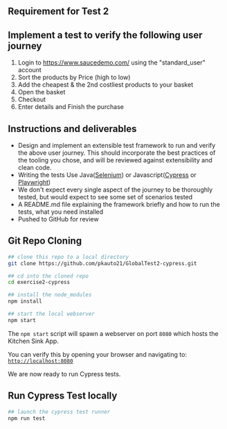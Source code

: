 Requirement for Test 2
---
## Implement a test to verify the following user journey

1) Login to https://www.saucedemo.com/ using the "standard_user" account
2) Sort the products by Price (high to low)
3) Add the cheapest & the 2nd costliest products to your basket
4) Open the basket
5) Checkout
6) Enter details and Finish the purchase

## Instructions and deliverables

* Design and implement an extensible test framework to run and verify the above user journey. This should incorporate the best practices of the tooling you chose, and will be reviewed against extensibility and clean code.
* Writing the tests Use Java([Selenium](https://www.selenium.dev/)) or Javascript([Cypress](https://www.cypress.io/) or [Playwright](https://playwright.dev/))
* We don't expect every single aspect of the journey to be thoroughly tested, but would expect to see some set of scenarios tested
* A README.md file explaining the framework briefly and how to run the tests, what you need installed
* Pushed to GitHub for review


Git Repo Cloning
---
```bash
## clone this repo to a local directory
git clone https://github.com/pkauto21/GlobalTest2-cypress.git

## cd into the cloned repo
cd exercise2-cypress

## install the node_modules
npm install

## start the local webserver
npm start
```

The `npm start` script will spawn a webserver on port `8080` which hosts the Kitchen Sink App.

You can verify this by opening your browser and navigating to: [`http://localhost:8080`](http://localhost:8080)

We are now ready to run Cypress tests.

Run Cypress Test locally
---
```bash
## launch the cypress test runner
npm run test
```
